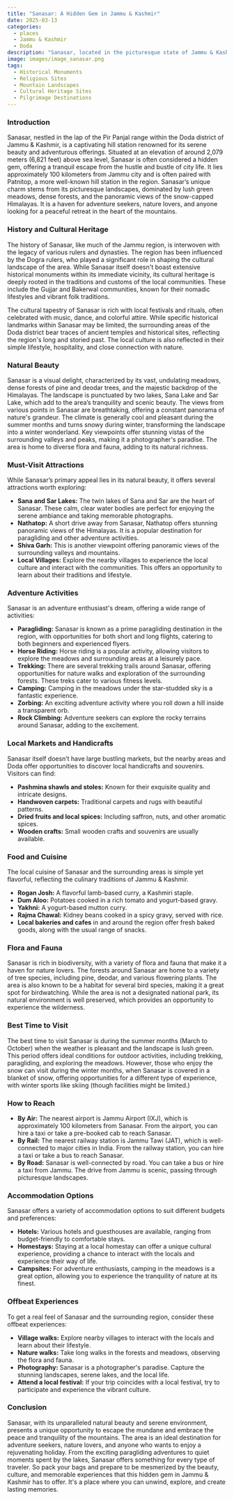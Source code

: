 ```yaml
---
title: "Sanasar: A Hidden Gem in Jammu & Kashmir"
date: 2025-03-13
categories:
  - places
  - Jammu & Kashmir
  - Doda
description: "Sanasar, located in the picturesque state of Jammu & Kashmir, is a serene and enchanting destination that embodies the essence of nature's beauty. Surrounded by lush greenery and snow-capped mountains, this tranquil retreat offers breathtaking views and a sense of tranquility that soothes the soul. As the sun sets behind the Himalayan peaks, Sanasar transforms into a canvas of golden hues, painting a mesmerizing picture that will leave you spellbound."
image: images/image_sanasar.png
tags: 
  - Historical Monuments
  - Religious Sites
  - Mountain Landscapes
  - Cultural Heritage Sites
  - Pilgrimage Destinations
---
```



### **Introduction**

Sanasar, nestled in the lap of the Pir Panjal range within the Doda district of Jammu & Kashmir, is a captivating hill station renowned for its serene beauty and adventurous offerings. Situated at an elevation of around 2,079 meters (6,821 feet) above sea level, Sanasar is often considered a hidden gem, offering a tranquil escape from the hustle and bustle of city life. It lies approximately 100 kilometers from Jammu city and is often paired with Patnitop, a more well-known hill station in the region. Sanasar’s unique charm stems from its picturesque landscapes, dominated by lush green meadows, dense forests, and the panoramic views of the snow-capped Himalayas. It is a haven for adventure seekers, nature lovers, and anyone looking for a peaceful retreat in the heart of the mountains.

### **History and Cultural Heritage**

The history of Sanasar, like much of the Jammu region, is interwoven with the legacy of various rulers and dynasties. The region has been influenced by the Dogra rulers, who played a significant role in shaping the cultural landscape of the area. While Sanasar itself doesn't boast extensive historical monuments within its immediate vicinity, its cultural heritage is deeply rooted in the traditions and customs of the local communities. These include the Gujjar and Bakerwal communities, known for their nomadic lifestyles and vibrant folk traditions.

The cultural tapestry of Sanasar is rich with local festivals and rituals, often celebrated with music, dance, and colorful attire. While specific historical landmarks within Sanasar may be limited, the surrounding areas of the Doda district bear traces of ancient temples and historical sites, reflecting the region's long and storied past. The local culture is also reflected in their simple lifestyle, hospitality, and close connection with nature.

###  **Natural Beauty**

Sanasar is a visual delight, characterized by its vast, undulating meadows, dense forests of pine and deodar trees, and the majestic backdrop of the Himalayas. The landscape is punctuated by two lakes, Sana Lake and Sar Lake, which add to the area’s tranquility and scenic beauty.  The views from various points in Sanasar are breathtaking, offering a constant panorama of nature's grandeur. The climate is generally cool and pleasant during the summer months and turns snowy during winter, transforming the landscape into a winter wonderland. Key viewpoints offer stunning vistas of the surrounding valleys and peaks, making it a photographer's paradise. The area is home to diverse flora and fauna, adding to its natural richness.

### **Must-Visit Attractions**

While Sanasar’s primary appeal lies in its natural beauty, it offers several attractions worth exploring:

*   **Sana and Sar Lakes:** The twin lakes of Sana and Sar are the heart of Sanasar. These calm, clear water bodies are perfect for enjoying the serene ambiance and taking memorable photographs. 
*   **Nathatop:** A short drive away from Sanasar, Nathatop offers stunning panoramic views of the Himalayas. It is a popular destination for paragliding and other adventure activities. 
*   **Shiva Garh:** This is another viewpoint offering panoramic views of the surrounding valleys and mountains.
*   **Local Villages:** Explore the nearby villages to experience the local culture and interact with the communities. This offers an opportunity to learn about their traditions and lifestyle.

### **Adventure Activities**

Sanasar is an adventure enthusiast's dream, offering a wide range of activities:

*   **Paragliding:** Sanasar is known as a prime paragliding destination in the region, with opportunities for both short and long flights, catering to both beginners and experienced flyers. 
*   **Horse Riding:** Horse riding is a popular activity, allowing visitors to explore the meadows and surrounding areas at a leisurely pace.
*   **Trekking:** There are several trekking trails around Sanasar, offering opportunities for nature walks and exploration of the surrounding forests. These treks cater to various fitness levels.
*   **Camping:** Camping in the meadows under the star-studded sky is a fantastic experience.
*   **Zorbing:** An exciting adventure activity where you roll down a hill inside a transparent orb.
*   **Rock Climbing:** Adventure seekers can explore the rocky terrains around Sanasar, adding to the excitement.

### **Local Markets and Handicrafts**

Sanasar itself doesn’t have large bustling markets, but the nearby areas and Doda offer opportunities to discover local handicrafts and souvenirs. Visitors can find:

*   **Pashmina shawls and stoles:** Known for their exquisite quality and intricate designs.
*   **Handwoven carpets:** Traditional carpets and rugs with beautiful patterns.
*   **Dried fruits and local spices:** Including saffron, nuts, and other aromatic spices.
*   **Wooden crafts:** Small wooden crafts and souvenirs are usually available.

### **Food and Cuisine**

The local cuisine of Sanasar and the surrounding areas is simple yet flavorful, reflecting the culinary traditions of Jammu & Kashmir.

*   **Rogan Josh:** A flavorful lamb-based curry, a Kashmiri staple.
*   **Dum Aloo:** Potatoes cooked in a rich tomato and yogurt-based gravy.
*   **Yakhni:** A yogurt-based mutton curry.
*   **Rajma Chawal:** Kidney beans cooked in a spicy gravy, served with rice.
*   **Local bakeries and cafes** in and around the region offer fresh baked goods, along with the usual range of snacks.

### **Flora and Fauna**

Sanasar is rich in biodiversity, with a variety of flora and fauna that make it a haven for nature lovers. The forests around Sanasar are home to a variety of tree species, including pine, deodar, and various flowering plants. The area is also known to be a habitat for several bird species, making it a great spot for birdwatching. While the area is not a designated national park, its natural environment is well preserved, which provides an opportunity to experience the wilderness.

### **Best Time to Visit**

The best time to visit Sanasar is during the summer months (March to October) when the weather is pleasant and the landscape is lush green. This period offers ideal conditions for outdoor activities, including trekking, paragliding, and exploring the meadows. However, those who enjoy the snow can visit during the winter months, when Sanasar is covered in a blanket of snow, offering opportunities for a different type of experience, with winter sports like skiing (though facilities might be limited.)

### **How to Reach**

*   **By Air:** The nearest airport is Jammu Airport (IXJ), which is approximately 100 kilometers from Sanasar. From the airport, you can hire a taxi or take a pre-booked cab to reach Sanasar.
*   **By Rail:** The nearest railway station is Jammu Tawi (JAT), which is well-connected to major cities in India. From the railway station, you can hire a taxi or take a bus to reach Sanasar.
*   **By Road:** Sanasar is well-connected by road. You can take a bus or hire a taxi from Jammu. The drive from Jammu is scenic, passing through picturesque landscapes.

### **Accommodation Options**

Sanasar offers a variety of accommodation options to suit different budgets and preferences:

*   **Hotels:** Various hotels and guesthouses are available, ranging from budget-friendly to comfortable stays. 
*   **Homestays:** Staying at a local homestay can offer a unique cultural experience, providing a chance to interact with the locals and experience their way of life.
*   **Campsites:** For adventure enthusiasts, camping in the meadows is a great option, allowing you to experience the tranquility of nature at its finest.

### **Offbeat Experiences**

To get a real feel of Sanasar and the surrounding region, consider these offbeat experiences:

*   **Village walks:** Explore nearby villages to interact with the locals and learn about their lifestyle.
*   **Nature walks:** Take long walks in the forests and meadows, observing the flora and fauna.
*   **Photography:** Sanasar is a photographer's paradise. Capture the stunning landscapes, serene lakes, and the local life.
*   **Attend a local festival:** If your trip coincides with a local festival, try to participate and experience the vibrant culture.

### **Conclusion**

Sanasar, with its unparalleled natural beauty and serene environment, presents a unique opportunity to escape the mundane and embrace the peace and tranquility of the mountains. The area is an ideal destination for adventure seekers, nature lovers, and anyone who wants to enjoy a rejuvenating holiday. From the exciting paragliding adventures to quiet moments spent by the lakes, Sanasar offers something for every type of traveler. So pack your bags and prepare to be mesmerized by the beauty, culture, and memorable experiences that this hidden gem in Jammu & Kashmir has to offer. It's a place where you can unwind, explore, and create lasting memories.


